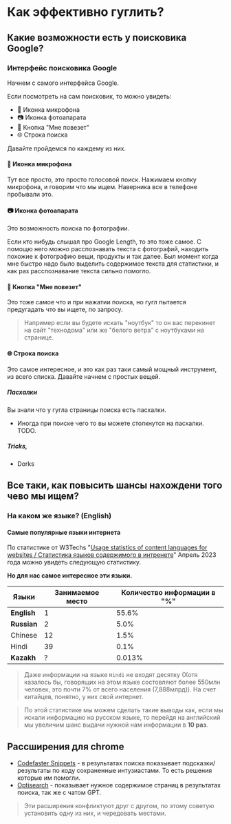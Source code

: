 # Как эффективно гуглить?

## Какие возможности есть у поисковика Google?
### Интерфейс поисковика Google
Начнем с самого интерфейса Google.

Если посмотреть на сам поисковик, то можно увидеть:
- 🎤 Иконка микрофона
- 📷 Иконка фотоапарата
- 🎹 Кнопка "Мне повезет"
- 🌐 Строка поиска

Давайте пройдемся по каждему из них.

#### 🎤 Иконка микрофона
Тут все просто, это просто голосовой поиск. Нажимаем кнопку микрофона, и говорим что мы ищем. Наверника все в телефоне пробывали это.

#### 📷 Иконка фотоапарата
Это возможность поиска по фотографии. 

Если кто нибудь слышал про Google Length, то это тоже самое. С помощю него можно расспознавать текста с фотографий, находить похожие к фотографию вещи, продукты и так далее.
Был момент когда мне быстро надо было выделить содержимое текста для статистики, и как раз расспознавание текста сильно помогло.

#### 🎹 Кнопка "Мне повезет"
Это тоже самое что и при нажатии поиска, но гугл пытается предугадать что вы ищете, по запросу. 
> Например если вы будете искать "ноутбук" то он вас перекинет на сайт "технодома" или же "белого ветра" с ноутбуками на странице.

#### 🌐 Строка поиска
Это самое интересное, и это как раз таки самый мощный инструмент, из всего списка. Давайте начнем с простых вещей.

##### Пасхалки
Вы знали что у гугла страницы поиска есть пасхалки. 
- Иногда при поиске чего то вы можете столкнутся на пасхалки. TODO.

##### Tricks, 
- Dorks


## Все таки, как повысить шансы нахождени того чево мы ищем?
### На каком же языке? (English)
#### Самые популярные языки интернета

По статистике от W3Techs "[Usage statistics of content languages for websites / Статистика языков содержимого в интренете](https://w3techs.com/technologies/overview/content_language)" Апрель 2023 года можно увидеть следующую статистику.

**Но для нас самое интересное эти языки.**

| Языки | Занимаемое место | Количество информации в "%" |
|---|---|---|
| **English** | 1 | 55.6% |
| **Russian** | 2 | 5.0% |
| Chinese | 12 | 1.5% |
| Hindi	| 39 | 0.1% |
| **Kazakh**  | ? | 0.013% |
> Даже информации на языке `Hindi` не входят десятку (Хотя казалось бы, говорящих на этом языке состовляют более 550млн человек, это почти 7% от всего населения (7,888млрд)). На счет китайцев, понятно, у них свой интернет.

> По этой статистике мы можем сделать такие выводы как, если мы искали информацию на русском языке, то перейдя на английский мы увеличим шанс выдачи нужной нам информации в **10 раз**. 

## Рассширения для chrome
- [Codefaster Snippets](https://chrome.google.com/webstore/detail/codefaster/ngmefbinfoehcmkejelffgafddimffkl) - в результатах поиска показывает подсказки/результаты по коду сохраненные интузиастами. То есть решения которые им помогли.
- [Optisearch](https://chrome.google.com/webstore/detail/optisearch/bbojmeobdaicehcopocnfhaagefleiae) - показывает нужное содержимое страниц в результатах поиска, так же с чатом GPT.
> Эти расширения конфликтуют друг с другом, по этому советую установить одну из них, и чередовать местами.
